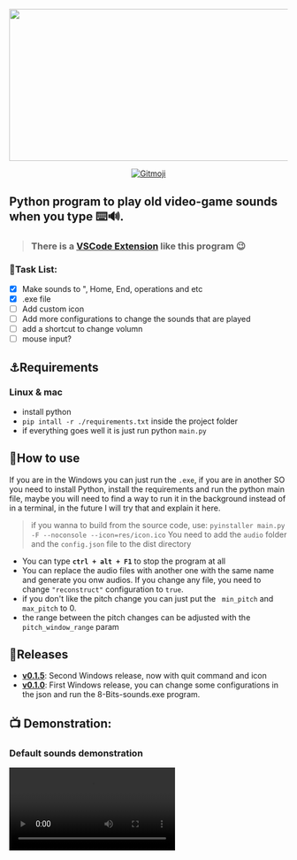 <p align='center'>
  <img src="https://user-images.githubusercontent.com/62253156/135390247-0873764c-6bbe-401a-829f-63af2b6bda6a.png" width="600" height="275.2"/>
</p>

<p align= 'center'>

  <a href="https://gitmoji.carloscuesta.me">
      <img src="https://img.shields.io/badge/gitmoji-%20😜%20😍-FFDD67.svg?style=flat" alt="Gitmoji">
  </a>
</p>


## Python program to play old video-game sounds when you type ⌨️🔊.
> ### There is a [VSCode Extension](https://marketplace.visualstudio.com/items?itemName=RenatoCesarF.8-bits-sounds) like this program :wink:

### 📝Task List:
- [x] Make sounds to ", Home, End, operations and etc
- [x] .exe file
- [ ] Add custom icon
- [ ] Add more configurations to change the sounds that are played
- [ ] add a shortcut to change volumn
- [ ] mouse input?
## ⚓Requirements
### Linux & mac
- install python
- `pip intall -r ./requirements.txt` inside the project folder
- if everything goes well it is just run python `main.py`

## 📝How to use
If you are in the Windows you can just run the `.exe`, if you are in another SO you need to install Python, install the requirements and run the python main file,
maybe you will need to find a way to run it in the background instead of in a terminal, in the future I will try that and explain it here.

> if you wanna to build from the source code, use: `pyinstaller main.py -F --noconsole --icon=res/icon.ico`
> You need to add the `audio` folder and the `config.json` file to the dist directory

- You can type **`ctrl + alt + F1`** to stop the program at all
- You can replace the audio files with another one with the same name and generate you onw audios. If you change any file, you need to change `"reconstruct"` configuration to `true`.
- if you don't like the pitch change you can just put the ` min_pitch` and `max_pitch`  to 0.
- the range between the pitch changes can be adjusted with the `pitch_window_range` param

## 🚀Releases
- **[v0.1.5](https://github.com/RenatoCesarF/8-Bits-sounds-console-version/releases/tag/v0.1.5)**: Second Windows release, now with quit command and icon
- **[v0.1.0](https://github.com/RenatoCesarF/8-Bits-sounds-console-version/releases/tag/pre-release)**: First Windows release, you can change some configurations in the json and run the 8-Bits-sounds.exe program.


## 📺 Demonstration:
### Default sounds demonstration
<video src="https://user-images.githubusercontent.com/62253156/135508166-c95c762d-4bcb-4b9a-8128-e02dc8316469.mp4" />



### Changed sound demonstration</h3>
<video src="https://user-images.githubusercontent.com/62253156/135508504-4e7a1518-5a97-4784-908c-37ed898de0e1.mp4" />


## Contributing
Any pull request is welcome.
